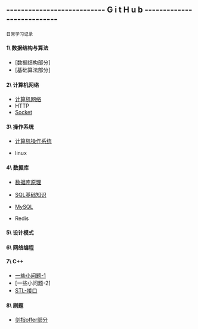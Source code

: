 ## --------------------------- G i t H u b ---------------------------

`日常学习记录`



#### 1\ 数据结构与算法

- [数据结构部分]
- [基础算法部分]

#### 2\ 计算机网络

- [计算机网络](https://github.com/song787/New-repository/blob/master/computer_network.md)
- HTTP
- [Socket](https://github.com/song787/New-repository/blob/master/Socket.md)

#### 3\ 操作系统

- [计算机操作系统](https://github.com/song787/New-repository/blob/master/OS.md)

- linux

#### 4\ 数据库

  - [数据库原理](https://github.com/song787/New-repository/blob/master/Datebase.md)

  - [SQL基础知识](https://github.com/song787/New-repository/blob/master/SQL.md)

  - [MySQL](https://github.com/song787/New-repository/blob/master/MySQL.md)

  - Redis

#### 5\ 设计模式



#### 6\ 网络编程



#### 7\ C++

- [一些小问题-1](https://github.com/song787/New-repository/blob/master/C%2B%2B-1.md)
- [一些小问题-2]
- [STL-接口](https://github.com/song787/New-repository/blob/master/STL-API.md)

#### 8\ 刷题

- [剑指offer部分](https://github.com/song787/New-repository/blob/master/jianzhiOFFER.md)

